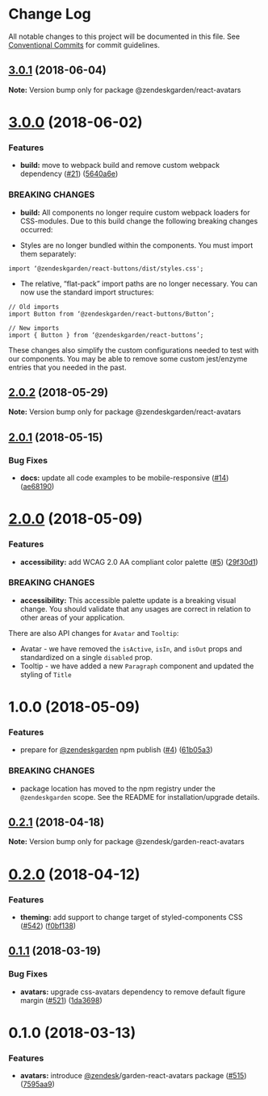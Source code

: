 # Change Log

All notable changes to this project will be documented in this file.
See [Conventional Commits](https://conventionalcommits.org) for commit guidelines.

<a name="3.0.1"></a>
## [3.0.1](https://github.com/zendeskgarden/react-components/compare/@zendeskgarden/react-avatars@3.0.0...@zendeskgarden/react-avatars@3.0.1) (2018-06-04)




**Note:** Version bump only for package @zendeskgarden/react-avatars

<a name="3.0.0"></a>
# [3.0.0](https://github.com/zendeskgarden/react-components/compare/@zendeskgarden/react-avatars@2.0.2...@zendeskgarden/react-avatars@3.0.0) (2018-06-02)


### Features

* **build:** move to webpack build and remove custom webpack dependency ([#21](https://github.com/zendeskgarden/react-components/issues/21)) ([5640a6e](https://github.com/zendeskgarden/react-components/commit/5640a6e))


### BREAKING CHANGES

* **build:** All components no longer require custom webpack loaders for CSS-modules. Due to this build change the following breaking changes occurred:

* Styles are no longer bundled within the components. You must import them separately:

```
import ‘@zendeskgarden/react-buttons/dist/styles.css';
```

* The relative, “flat-pack” import paths are no longer necessary. You can now use the standard import structures:

```
// Old imports
import Button from ‘@zendeskgarden/react-buttons/Button’;

// New imports
import { Button } from ‘@zendeskgarden/react-buttons’;
```

These changes also simplify the custom configurations needed to test with our components. You may be able to remove some custom jest/enzyme entries that you needed in the past.




<a name="2.0.2"></a>
## [2.0.2](https://github.com/zendeskgarden/react-components/compare/@zendeskgarden/react-avatars@2.0.1...@zendeskgarden/react-avatars@2.0.2) (2018-05-29)




**Note:** Version bump only for package @zendeskgarden/react-avatars

<a name="2.0.1"></a>
## [2.0.1](https://github.com/zendeskgarden/react-components/compare/@zendeskgarden/react-avatars@2.0.0...@zendeskgarden/react-avatars@2.0.1) (2018-05-15)


### Bug Fixes

* **docs:** update all code examples to be mobile-responsive ([#14](https://github.com/zendeskgarden/react-components/issues/14)) ([ae68190](https://github.com/zendeskgarden/react-components/commit/ae68190))




<a name="2.0.0"></a>
# [2.0.0](https://github.com/zendeskgarden/react-components/compare/@zendeskgarden/react-avatars@1.0.0...@zendeskgarden/react-avatars@2.0.0) (2018-05-09)


### Features

* **accessibility:** add WCAG 2.0 AA compliant color palette  ([#5](https://github.com/zendeskgarden/react-components/issues/5)) ([29f30d1](https://github.com/zendeskgarden/react-components/commit/29f30d1))


### BREAKING CHANGES

* **accessibility:** This accessible palette update is a breaking visual change. You should validate that any usages are correct in relation to other areas of your application. 

There are also API changes for `Avatar` and `Tooltip`:
* Avatar - we have removed the `isActive`, `isIn`, and `isOut` props and standardized on a single `disabled` prop.
* Tooltip - we have added a new `Paragraph` component and updated the styling of `Title`




<a name="1.0.0"></a>
# 1.0.0 (2018-05-09)


### Features

* prepare for [@zendeskgarden](https://github.com/zendeskgarden) npm publish ([#4](https://github.com/zendeskgarden/react-components/issues/4)) ([61b05a3](https://github.com/zendeskgarden/react-components/commit/61b05a3))


### BREAKING CHANGES

* package location has moved to the npm registry under the `@zendeskgarden` scope. See the README for installation/upgrade details.




<a name="0.2.1"></a>
## [0.2.1](https://github.com/zendeskgarden/react-components/compare/@zendesk/garden-react-avatars@0.2.0...@zendesk/garden-react-avatars@0.2.1) (2018-04-18)




**Note:** Version bump only for package @zendesk/garden-react-avatars

<a name="0.2.0"></a>
# [0.2.0](https://github.com/zendeskgarden/react-components/compare/@zendesk/garden-react-avatars@0.1.1...@zendesk/garden-react-avatars@0.2.0) (2018-04-12)


### Features

* **theming:** add support to change target of styled-components CSS ([#542](https://github.com/zendeskgarden/react-components/issues/542)) ([f0bf138](https://github.com/zendeskgarden/react-components/commit/f0bf138))




<a name="0.1.1"></a>
## [0.1.1](https://github.com/zendeskgarden/react-components/compare/@zendesk/garden-react-avatars@0.1.0...@zendesk/garden-react-avatars@0.1.1) (2018-03-19)


### Bug Fixes

* **avatars:** upgrade css-avatars dependency to remove default figure margin ([#521](https://github.com/zendeskgarden/react-components/issues/521)) ([1da3698](https://github.com/zendeskgarden/react-components/commit/1da3698))




<a name="0.1.0"></a>
# 0.1.0 (2018-03-13)


### Features

* **avatars:** introduce [@zendesk](https://github.com/zendesk)/garden-react-avatars package ([#515](https://github.com/zendeskgarden/react-components/issues/515)) ([7595aa9](https://github.com/zendeskgarden/react-components/commit/7595aa9))
